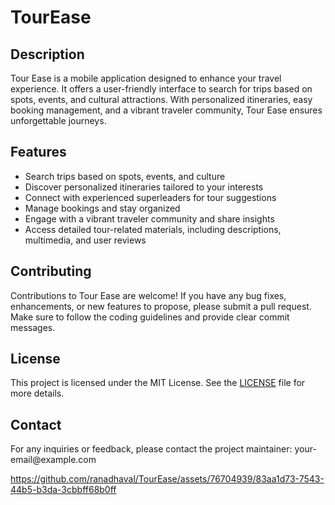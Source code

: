 # TourEase
 
 <!DOCTYPE html>
<html>
<head>
  <meta charset="UTF-8">
</head>
<body>
  <h2>Description</h2>
  <p>Tour Ease is a mobile application designed to enhance your travel experience. It offers a user-friendly interface to search for trips based on spots, events, and cultural attractions. With personalized itineraries, easy booking management, and a vibrant traveler community, Tour Ease ensures unforgettable journeys.</p>
  
  <h2>Features</h2>
  <ul>
    <li>Search trips based on spots, events, and culture</li>
    <li>Discover personalized itineraries tailored to your interests</li>
    <li>Connect with experienced superleaders for tour suggestions</li>
    <li>Manage bookings and stay organized</li>
    <li>Engage with a vibrant traveler community and share insights</li>
    <li>Access detailed tour-related materials, including descriptions, multimedia, and user reviews</li>
  </ul>
  
  <h2>Contributing</h2>
  <p>Contributions to Tour Ease are welcome! If you have any bug fixes, enhancements, or new features to propose, please submit a pull request. Make sure to follow the coding guidelines and provide clear commit messages.</p>
  
  <h2>License</h2>
  <p>This project is licensed under the MIT License. See the <a href="LICENSE">LICENSE</a> file for more details.</p>
  
  <h2>Contact</h2>
  <p>For any inquiries or feedback, please contact the project maintainer: your-email@example.com</p>
</body>
</html>
 
  
https://github.com/ranadhaval/TourEase/assets/76704939/83aa1d73-7543-44b5-b3da-3cbbff68b0ff

